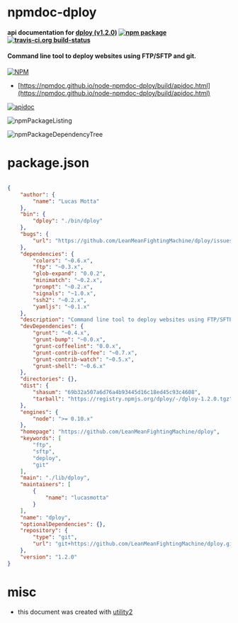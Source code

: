 # npmdoc-dploy

#### api documentation for  [dploy (v1.2.0)](https://github.com/LeanMeanFightingMachine/dploy)  [![npm package](https://img.shields.io/npm/v/npmdoc-dploy.svg?style=flat-square)](https://www.npmjs.org/package/npmdoc-dploy) [![travis-ci.org build-status](https://api.travis-ci.org/npmdoc/node-npmdoc-dploy.svg)](https://travis-ci.org/npmdoc/node-npmdoc-dploy)

#### Command line tool to deploy websites using FTP/SFTP and git.

[![NPM](https://nodei.co/npm/dploy.png?downloads=true&downloadRank=true&stars=true)](https://www.npmjs.com/package/dploy)

- [https://npmdoc.github.io/node-npmdoc-dploy/build/apidoc.html](https://npmdoc.github.io/node-npmdoc-dploy/build/apidoc.html)

[![apidoc](https://npmdoc.github.io/node-npmdoc-dploy/build/screenCapture.buildCi.browser.%252Ftmp%252Fbuild%252Fapidoc.html.png)](https://npmdoc.github.io/node-npmdoc-dploy/build/apidoc.html)

![npmPackageListing](https://npmdoc.github.io/node-npmdoc-dploy/build/screenCapture.npmPackageListing.svg)

![npmPackageDependencyTree](https://npmdoc.github.io/node-npmdoc-dploy/build/screenCapture.npmPackageDependencyTree.svg)



# package.json

```json

{
    "author": {
        "name": "Lucas Motta"
    },
    "bin": {
        "dploy": "./bin/dploy"
    },
    "bugs": {
        "url": "https://github.com/LeanMeanFightingMachine/dploy/issues"
    },
    "dependencies": {
        "colors": "~0.6.x",
        "ftp": "~0.3.x",
        "glob-expand": "0.0.2",
        "minimatch": "~0.2.x",
        "prompt": "~0.2.x",
        "signals": "~1.0.x",
        "ssh2": "~0.2.x",
        "yamljs": "~0.1.x"
    },
    "description": "Command line tool to deploy websites using FTP/SFTP and git.",
    "devDependencies": {
        "grunt": "~0.4.x",
        "grunt-bump": "~0.0.x",
        "grunt-coffeelint": "0.0.x",
        "grunt-contrib-coffee": "~0.7.x",
        "grunt-contrib-watch": "~0.5.x",
        "grunt-shell": "~0.6.x"
    },
    "directories": {},
    "dist": {
        "shasum": "69b32a507a6d76a4b93445d16c18ed45c93c4608",
        "tarball": "https://registry.npmjs.org/dploy/-/dploy-1.2.0.tgz"
    },
    "engines": {
        "node": ">= 0.10.x"
    },
    "homepage": "https://github.com/LeanMeanFightingMachine/dploy",
    "keywords": [
        "ftp",
        "sftp",
        "deploy",
        "git"
    ],
    "main": "./lib/dploy",
    "maintainers": [
        {
            "name": "lucasmotta"
        }
    ],
    "name": "dploy",
    "optionalDependencies": {},
    "repository": {
        "type": "git",
        "url": "git+https://github.com/LeanMeanFightingMachine/dploy.git"
    },
    "version": "1.2.0"
}
```



# misc
- this document was created with [utility2](https://github.com/kaizhu256/node-utility2)
